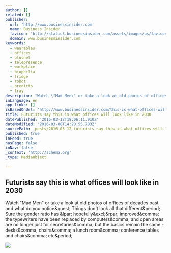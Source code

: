 ```yaml
---
author: []
related: []
publisher:
  url: 'http://www.businessinsider.com'
  name: Business Insider
  favicon: 'http://static3.businessinsider.com/assets/images/us/favicons/favicon.ico?v=zXXjpe0lwg'
  domain: www.businessinsider.com
keywords:
  - wearables
  - offices
  - plusnet
  - telepresence
  - workplace
  - biophilia
  - fridge
  - robot
  - predicts
  - tray
description: "Watch \"Mad Men\" or take a look at old photos of offices of decades past and what do you notice? Things don't look all that different. Sure the gender ratio has ( hopefully!) improved, the typewriters have been replaced by computers, and open areas are no longer just for secretaries, but the basics remain the same - desks, chairs, a lunch room, conference tables and chairs, etc."
inLanguage: en
app_links: []
isBasedOnUrl: 'http://www.businessinsider.com/this-is-what-offices-will-look-like-in-2030-2016-2?IR=T'
title: Futurists say this is what offices will look like in 2030
datePublished: '2016-03-12T18:06:11.910Z'
dateModified: '2016-03-08T14:28:55.783Z'
sourcePath: _posts/2016-03-12-futurists-say-this-is-what-offices-will-look-like-in-2030.md
published: true
inFeed: true
hasPage: false
inNav: false
_context: 'http://schema.org'
_type: MediaObject

---
```

<article style=""><h1>Futurists say this is what offices will look like in 2030</h1><p>Watch "Mad Men" or take a look at old photos of offices of decades past and what do you notice&amp;quest; Things don't look all that different&amp;period; Sure the gender ratio has &amp;lpar; hopefully&amp;excl;&amp;rpar; improved&amp;comma; the typewriters have been replaced by computers&amp;comma; and open areas are no longer just for secretaries&amp;comma; but the basics remain the same - desks&amp;comma; chairs&amp;comma; a lunch room&amp;comma; conference tables and chairs&amp;comma; etc&amp;period;</p><img src="http://static3.businessinsider.com/image/569fa4cbe6183ef15b8b7599-4181-3136/145061809.jpg" /></article>